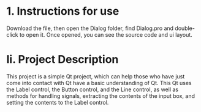 # 1. Instructions for use
Download the file, then open the Dialog folder, find Dialog.pro and double-click to open it. Once opened, you can see the source code and ui layout.

# Ii. Project Description
This project is a simple Qt project, which can help those who have just come into contact with Qt have a basic understanding of Qt. This Qt uses the Label control, the Button control, and the Line control, as well as methods for handling signals, extracting the contents of the input box, and setting the contents to the Label control.
